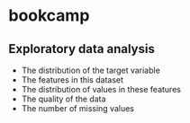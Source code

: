 # bookcamp

## Exploratory data analysis

- The distribution of the target variable
- The features in this dataset
- The distribution of values in these features
- The quality of the data
- The number of missing values
